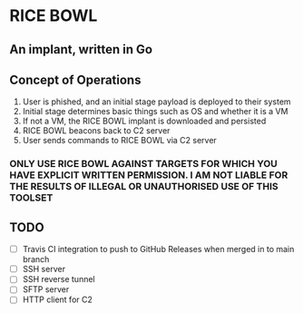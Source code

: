 # RICE BOWL

## An implant, written in Go

## Concept of Operations

1. User is phished, and an initial stage payload is deployed to their system
2. Initial stage determines basic things such as OS and whether it is a VM
3. If not a VM, the RICE BOWL implant is downloaded and persisted
4. RICE BOWL beacons back to C2 server
5. User sends commands to RICE BOWL via C2 server

### ONLY USE RICE BOWL AGAINST TARGETS FOR WHICH YOU HAVE EXPLICIT WRITTEN PERMISSION. I AM NOT LIABLE FOR THE RESULTS OF ILLEGAL OR UNAUTHORISED USE OF THIS TOOLSET

## TODO

- [ ] Travis CI integration to push to GitHub Releases when merged in to main branch
- [ ] SSH server
- [ ] SSH reverse tunnel
- [ ] SFTP server
- [ ] HTTP client for C2
